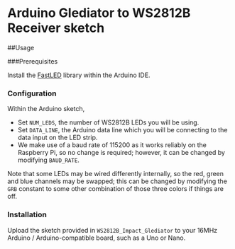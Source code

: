 # Arduino Glediator to WS2812B Receiver sketch

##Usage

###Prerequisites

Install the [FastLED](http://fastled.io/) library within the Arduino IDE.

### Configuration

Within the Arduino sketch,
* Set `NUM_LEDS`, the number of WS2812B LEDs you will be using. 
* Set `DATA_LINE`, the Arduino data line which you will be connecting to the data input on the LED strip. 
* We make use of a baud rate of 115200 as it works reliably on the Raspberry Pi, so no change is required; however, it can be changed by modifying `BAUD_RATE`.

Note that some LEDs may be wired differently internally, so the red, green and blue channels may be swapped; this can be changed by modifying the `GRB` constant to some other combination of those three colors if things are off.

### Installation

Upload the sketch provided in `WS2812B_Impact_Glediator` to your 16MHz Arduino / Arduino-compatible board, such as a Uno or Nano.

